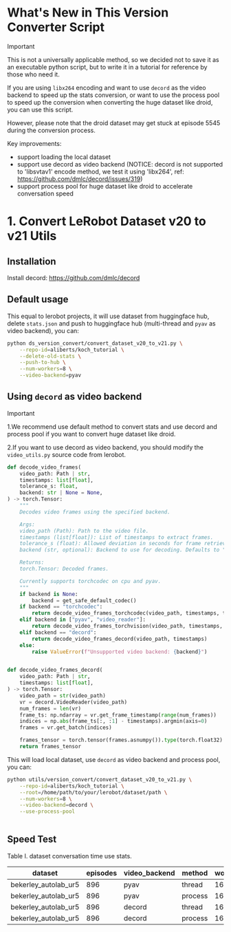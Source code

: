 # What's New in This Version Converter Script

> [!IMPORTANT]
>
> This is not a universally applicable method, so we decided not to save it as an executable python script, but to write it in a tutorial for reference by those who need it.
>
> If you are using `libx264` encoding and want to use `decord` as the video backend to speed up the stats conversion, or want to use the process pool to speed up the conversion when converting the huge dataset like droid, you can use this script. 
>
> However, please note that the droid dataset may get stuck at episode 5545 during the conversion process.

Key improvements:

- support loading the local dataset
- support use decord as video backend (NOTICE: decord is not supported to 'libsvtav1' encode method, we test it using 'libx264', ref: https://github.com/dmlc/decord/issues/319)
- support process pool for huge dataset like droid to accelerate conversation speed

# 1. Convert LeRobot Dataset v20 to v21 Utils

## Installation

Install decord: https://github.com/dmlc/decord


## Default usage

This equal to lerobot projects, it will use dataset from huggingface hub, delete `stats.json` and push to huggingface hub (multi-thread and `pyav` as video backend), you can:

```bash
python ds_version_convert/convert_dataset_v20_to_v21.py \
    --repo-id=aliberts/koch_tutorial \
    --delete-old-stats \
    --push-to-hub \
    --num-workers=8 \
    --video-backend=pyav
```



## Using `decord` as video backend

> [!IMPORTANT]
>
> 1.We recommend use default method to convert stats and use decord and process pool if you want to convert huge dataset like droid.
>
> 2.If you want to use decord as video backend, you should modify the `video_utils.py` source code from lerobot.

```python
def decode_video_frames(
    video_path: Path | str,
    timestamps: list[float],
    tolerance_s: float,
    backend: str | None = None,
) -> torch.Tensor:
    """
    Decodes video frames using the specified backend.

    Args:
    video_path (Path): Path to the video file.
    timestamps (list[float]): List of timestamps to extract frames.
    tolerance_s (float): Allowed deviation in seconds for frame retrieval.
    backend (str, optional): Backend to use for decoding. Defaults to "torchcodec" when available in the platform; otherwise, defaults to "pyav"..

    Returns:
    torch.Tensor: Decoded frames.

    Currently supports torchcodec on cpu and pyav.
    """
    if backend is None:
        backend = get_safe_default_codec()
    if backend == "torchcodec":
        return decode_video_frames_torchcodec(video_path, timestamps, tolerance_s)
    elif backend in ["pyav", "video_reader"]:
        return decode_video_frames_torchvision(video_path, timestamps, tolerance_s, backend)
    elif backend == "decord":
        return decode_video_frames_decord(video_path, timestamps)
    else:
        raise ValueError(f"Unsupported video backend: {backend}")


def decode_video_frames_decord(
    video_path: Path | str,
    timestamps: list[float],
) -> torch.Tensor:
    video_path = str(video_path)
    vr = decord.VideoReader(video_path)
    num_frames = len(vr)
    frame_ts: np.ndarray = vr.get_frame_timestamp(range(num_frames))
    indices = np.abs(frame_ts[:, :1] - timestamps).argmin(axis=0)
    frames = vr.get_batch(indices)

    frames_tensor = torch.tensor(frames.asnumpy()).type(torch.float32).permute(0, 3, 1, 2) / 255
    return frames_tensor
```

This will load local dataset, use `decord` as video backend and process pool, you can:

```bash
python utils/version_convert/convert_dataset_v20_to_v21.py \
    --repo-id=aliberts/koch_tutorial \
    --root=/home/path/to/your/lerobot/dataset/path \
    --num-workers=8 \
    --video-backend=decord \
    --use-process-pool
    
```

## Speed Test

Table I. dataset conversation time use stats.

| dataset              | episodes | video_backend | method  | workers | video_encode | Time  |
| -------------------- | -------- | ------------- | ------- | ------- | ------------ | ----- |
| bekerley_autolab_ur5 | 896      | pyav          | thread  | 16      | libx264      | 10:56 |
| bekerley_autolab_ur5 | 896      | pyav          | process | 16      | libx264      | --    |
| bekerley_autolab_ur5 | 896      | decord        | thread  | 16      | libx264      | 11:44 |
| bekerley_autolab_ur5 | 896      | decord        | process | 16      | libx264      | 14:26 |

